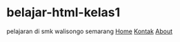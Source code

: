 # belajar-html-kelas1
pelajaran di smk walisongo semarang
<a href="kelas1.html">Home</a>
<a href="kontak.html">Kontak</a>
<a href="about.html">About</a>

